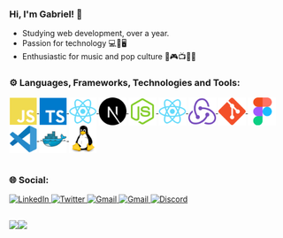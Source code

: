 ### Hi, I'm Gabriel! 🤘

- Studying web development, over a year.
- Passion for technology 💻📱🖥
- Enthusiastic for music and pop culture 🖖🎮📺🎸🎤

### :gear: Languages, Frameworks, Technologies and Tools:

<div>
  <a href="https://developer.mozilla.org/en-US/docs/Web/javascript">
     <img align="center" width="50" height="50" src="https://raw.githubusercontent.com/devicons/devicon/master/icons/javascript/javascript-plain.svg">  
  </a>
  <a href="https://www.typescriptlang.org/">
    <img align="center" width="50" height="50" src="https://raw.githubusercontent.com/devicons/devicon/master/icons/typescript/typescript-plain.svg">  
  </a>
  <a href="https://reactnative.dev/">
    <img align="center" width="50" height="50" src="https://raw.githubusercontent.com/devicons/devicon/master/icons/react/react-original.svg"> 
  </a>
  <a href="https://nextjs.org/">
    <img align="center" width="50" height="50" src="https://raw.githubusercontent.com/devicons/devicon/master/icons/nextjs/nextjs-original.svg"> 
  </a>
  <a href="https://nodejs.org/en/">
    <img align="center" width="50" height="50" src="https://raw.githubusercontent.com/devicons/devicon/master/icons/nodejs/nodejs-plain.svg"> 
  </a>
  <a href="https://reactjs.org/">
     <img align="center" width="50" height="50" src="https://raw.githubusercontent.com/devicons/devicon/master/icons/react/react-original.svg"> 
  </a>
  <a href="https://redux.js.org/">
     <img align="center" width="50" height="50" src="https://raw.githubusercontent.com/devicons/devicon/master/icons/redux/redux-original.svg"> 
  </a>
  <a href="https://git-scm.com/">
    <img align="center" width="50" height="50" src="https://raw.githubusercontent.com/devicons/devicon/master/icons/git/git-original.svg"> 
  </a>
  <a href="https://www.figma.com/">
    <img align="center" width="50" height="50" src="https://raw.githubusercontent.com/devicons/devicon/master/icons/figma/figma-original.svg">
  </a>
  <a href="https://code.visualstudio.com/">
    <img align="center" width="50" height="50" src="https://raw.githubusercontent.com/devicons/devicon/master/icons/vscode/vscode-original.svg"> 
  </a>
  <a href="https://www.docker.com/">
    <img align="center" width="50" height="50" src="https://raw.githubusercontent.com/devicons/devicon/master/icons/docker/docker-original.svg"> 
  </a>
  <a href="#">
    <img align="center" width="50" height="50" src="https://raw.githubusercontent.com/devicons/devicon/master/icons/linux/linux-original.svg"> 
  </a>
</div>

#

### :globe_with_meridians: Social:

<div>
  <a href="https://www.linkedin.com/in/gabriel-castro-da-silva-martins-239b67181/" target="_blank">
    <img alt="LinkedIn" src="https://img.shields.io/badge/LinkedIn-0077B5?style=for-the-badge&logo=linkedin&logoColor=white" />
  </a>
  <a href="https://twitter.com/martinsbiel99" target="_blank">
    <img alt="Twitter" src="https://img.shields.io/badge/Twitter-1DA1F2?style=for-the-badge&logo=twitter&logoColor=white" />
  </a>
  <a href="mailto:martinsgabriel1956@gmail.com" target="_blank">
    <img alt="Gmail" src="https://img.shields.io/badge/Gmail-cc342d?style=for-the-badge&logo=gmail&logoColor=white" />
  </a>
  <a href="https://www.instagram.com/martinsgabriel99/">
    <img alt="Gmail" src="https://img.shields.io/badge/Instagram-E4405F?style=for-the-badge&logo=instagram&logoColor=white" />
  </a>
  <a href="https://www.instagram.com/martinsgabriel99/">
    <img alt="Discord" src="https://img.shields.io/badge/Discord-7289DA?style=for-the-badge&logo=discord&logoColor=white" />
  </a>
</div>

##

<div>
  <div align="center">
    <img align="left" src="https://github-readme-stats.vercel.app/api?username=martinsgabriel1956&count_private=true&theme=dracula&show_icons=true"> 
    <img align="left" src="https://github-readme-stats.vercel.app/api/top-langs/?username=martinsgabriel1956&theme=dracula">  
  </div> 
</div>
